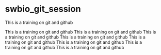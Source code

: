 # swbio_git_session
This is a training on git and github

This is a training on git and github
This is a training on git and github
This is a training on git and github
This is a training on git and github
This is a training on git and github
This is a training on git and github
This is a training on git and github
This is a training on git and github
